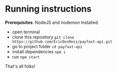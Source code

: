 # Running instructions

**Prerequisites**: NodeJS and nodemon installed.

* open terminal
* clone this repository ```git clone https://github.com/EricDosReis/payfast-api.git```
* go to project folder ```cd payfast-api```
* install dependencies ```npm i```
* run ```npm start```

That's all folks!
